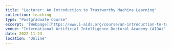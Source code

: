 ```yaml
---
title: "Lecturer: An Introduction to Trustworthy Machine Learning"
collection: teaching
type: "Postgraduate Course"
excerpt: '[Webpage](https://www.i-aida.org/course/an-introduction-to-trustworthy-machine-learning/) [Materials](https://github.com/sisaman/TML)'
venue: "International Artificial Intelligence Doctoral Academy (AIDA)"
date: 2022-11-23
location: "Online"
---
```



